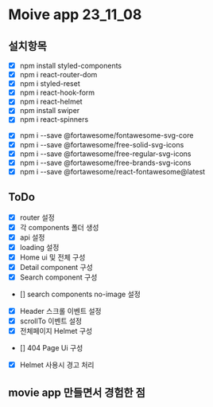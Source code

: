 # Moive app 23_11_08

## 설치항목

- [x] npm install styled-components
- [x] npm i react-router-dom
- [x] npm i styled-reset
- [x] npm i react-hook-form <!--form 관련-->
- [x] npm i react-helmet <!--타이틀 관련-->
- [x] npm install swiper
- [x] npm i react-spinners

<!-- fontawesome -->

- [x] npm i --save @fortawesome/fontawesome-svg-core
- [x] npm i --save @fortawesome/free-solid-svg-icons
- [x] npm i --save @fortawesome/free-regular-svg-icons
- [x] npm i --save @fortawesome/free-brands-svg-icons
- [x] npm i --save @fortawesome/react-fontawesome@latest

## ToDo

- [x] router 설정
- [x] 각 components 폴더 생성
- [x] api 설정
- [x] loading 설정
- [x] Home ui 및 전체 구성
- [x] Detail component 구성
- [x] Search component 구성
- [] search components no-image 설정
- [x] Header 스크롤 이벤트 설정
- [x] scrollTo 이벤트 설정
- [x] 전체페이지 Helmet 구성
- [] 404 Page Ui 구성
- [x] Helmet 사용시 경고 처리

## movie app 만들면서 경험한 점

